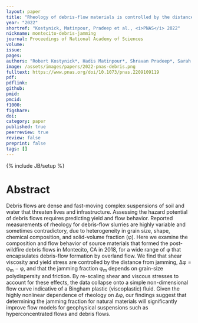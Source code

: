 ```yaml
---
layout: paper
title: "Rheology of debris-flow materials is controlled by the distance from jamming"
year: "2022"
shortref: "Kostynick, Matinpour, Pradeep et al., <i>PNAS</i> 2022"
nickname: montecito-debris-jamming
journal: Proceedings of National Academy of Sciences
volume: 
issue: 
pages: 
authors: "Robert Kostynick*, Hadis Matinpour*, Shravan Pradeep*, Sarah Haber, Alban Sauret, Eckart Meiburg, Thomas Dunne, Paulo Arratia, Douglas Jerolmack (*equal contribution)"
image: /assets/images/papers/2022-pnas-debris.png
fulltext: https://www.pnas.org/doi/10.1073/pnas.2209109119
pdf: 
pdflink: 
github: 
pmid: 
pmcid: 
f1000: 
figshare: 
doi: 
category: paper
published: true
peerreview: true
review: false
preprint: false
tags: []
---
```

{% include JB/setup %}

# Abstract 

Debris flows are dense and fast-moving complex suspensions of soil and water that threaten lives and infrastructure. Assessing the hazard potential of debris flows requires predicting yield and flow behavior. Reported measurements of rheology for debris-flow slurries are highly variable and sometimes contradictory, due to heterogeneity in grain size, shape, chemical composition, and solid-volume fraction (&phi;). Here we examine the composition and flow behavior of source materials that formed the post-wildfire debris flows in Montecito, CA in 2018, for a wide range of &phi; that encapsulates debris-flow formation by overland flow. We find that shear viscosity and yield stress are controlled by the distance from jamming, &Delta;&phi; = &phi;<sub>m</sub> − &phi;, and that the jamming fraction &phi;<sub>m</sub> depends on grain-size polydispersity and friction. By re-scaling shear and viscous stresses to account for these effects, the data collapse onto a simple non-dimensional flow curve indicative of a Bingham plastic (viscoplastic) fluid. Given the highly nonlinear dependence of rheology on &Delta;&phi;, our findings suggest that determining the jamming fraction for natural materials will significantly improve flow models for geophysical suspensions such as hyperconcentrated flows and debris flows.